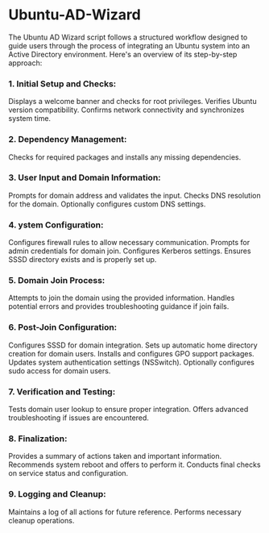 # Ubuntu-AD-Wizard
The Ubuntu AD Wizard script follows a structured workflow designed to guide users through the process of integrating an Ubuntu system into an Active Directory environment. Here's an overview of its step-by-step approach:

### 1. Initial Setup and Checks:

Displays a welcome banner and checks for root privileges.
Verifies Ubuntu version compatibility.
Confirms network connectivity and synchronizes system time.


### 2. Dependency Management:

Checks for required packages and installs any missing dependencies.


### 3. User Input and Domain Information:

Prompts for domain address and validates the input.
Checks DNS resolution for the domain.
Optionally configures custom DNS settings.


### 4. ystem Configuration:

Configures firewall rules to allow necessary communication.
Prompts for admin credentials for domain join.
Configures Kerberos settings.
Ensures SSSD directory exists and is properly set up.


### 5. Domain Join Process:

Attempts to join the domain using the provided information.
Handles potential errors and provides troubleshooting guidance if join fails.


### 6. Post-Join Configuration:

Configures SSSD for domain integration.
Sets up automatic home directory creation for domain users.
Installs and configures GPO support packages.
Updates system authentication settings (NSSwitch).
Optionally configures sudo access for domain users.


### 7. Verification and Testing:

Tests domain user lookup to ensure proper integration.
Offers advanced troubleshooting if issues are encountered.


### 8. Finalization:

Provides a summary of actions taken and important information.
Recommends system reboot and offers to perform it.
Conducts final checks on service status and configuration.


### 9. Logging and Cleanup:

Maintains a log of all actions for future reference.
Performs necessary cleanup operations.
